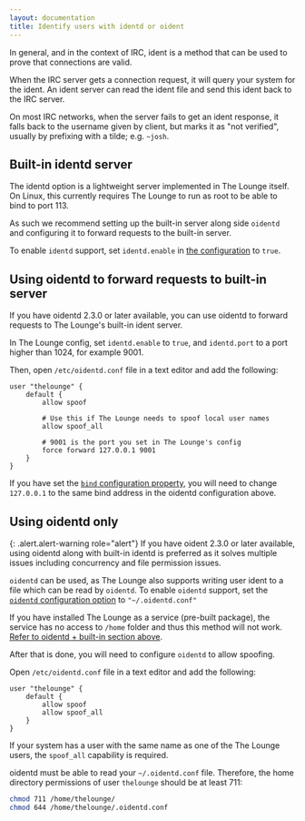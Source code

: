 ```yaml
---
layout: documentation
title: Identify users with identd or oident
---
```


In general, and in the context of IRC, ident is a method that can be used to prove that connections are valid.

When the IRC server gets a connection request, it will query your system for the ident.
An ident server can read the ident file and send this ident back to the IRC server.

On most IRC networks, when the server fails to get an ident response, it falls back to the username given by client, but marks it as "not verified", usually by prefixing with a tilde; e.g. `~josh`.

## Built-in identd server

The identd option is a lightweight server implemented in The Lounge itself.
On Linux, this currently requires The Lounge to run as root to be able to bind to port 113.

As such we recommend setting up the built-in server along side `oidentd` and configuring it to forward requests to the built-in server.

To enable `identd` support, set `identd.enable` in [the configuration](/docs/configuration#identd-and-oidentd-support) to `true`.

## Using oidentd to forward requests to built-in server

If you have oidentd 2.3.0 or later available, you can use oidentd to forward requests to The Lounge's built-in ident server.

In The Lounge config, set `identd.enable` to `true`, and `identd.port` to a port higher than 1024, for example 9001.

Then, open `/etc/oidentd.conf` file in a text editor and add the following:

```
user "thelounge" {
	default {
		allow spoof

		# Use this if The Lounge needs to spoof local user names
		allow spoof_all

		# 9001 is the port you set in The Lounge's config
		force forward 127.0.0.1 9001
	}
}
```

If you have set the [`bind` configuration property](/docs/configuration#bind), you will need to change `127.0.0.1` to the same bind address in the oidentd configuration above.

## Using oidentd only

{: .alert.alert-warning role="alert"}
If you have oident 2.3.0 or later available, using oidentd along with built-in identd is preferred as it solves multiple issues including concurrency and file permission issues.

`oidentd` can be used, as The Lounge also supports writing user ident to a file which can be read by `oidentd`.
To enable `oidentd` support, set the [`oidentd` configuration option](/docs/configuration#identd-and-oidentd-support) to `"~/.oidentd.conf"`

If you have installed The Lounge as a service (pre-built package), the service has no access to `/home` folder and thus this method will not work. [Refer to oidentd + built-in section above](#using-oidentd-to-forward-requests-to-built-in-server).

After that is done, you will need to configure `oidentd` to allow spoofing.

Open `/etc/oidentd.conf` file in a text editor and add the following:

```
user "thelounge" {
	default {
		allow spoof
		allow spoof_all
	}
}
```

If your system has a user with the same name as one of the The Lounge users, the `spoof_all` capability is required.

oidentd must be able to read your `~/.oidentd.conf` file. Therefore, the home directory permissions of user `thelounge` should be at least 711:

```bash
chmod 711 /home/thelounge/
chmod 644 /home/thelounge/.oidentd.conf
```
